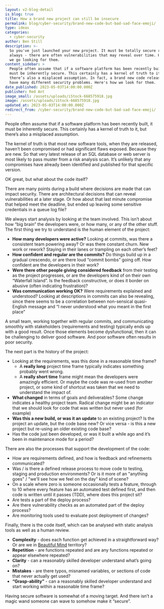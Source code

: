 ```yaml
---
layout: v2-blog-detail
is_blog: true
title: How a brand new project can still be insecure
permalink: blog/cyber-security/brand-new-code-but-bad-sad-face-emoji/
type: ideas
categories:
  - cyber-security
author: Ben Still
description: >-
  So you've just launched your new project. It must be totally secure right? Not
  always - there are often vulnerabilities that may reveal over time. Here's how
  we go looking for them.
content_sidebar: >
  People often assume that if a software platform has been recently built, it
  must be inherently secure. This certainly has a kernel of truth to it, but
  there’s also a misplaced assumption. In fact, a brand new code release can
  have many different security problems. Here's how we look for them.
date_published: 2023-05-03T14:00:00.000Z
publisher: Red Ant
image_small: /assets/uploads/iStock-668575918.jpg
image: /assets/uploads/iStock-668575918.jpg
updated_at: 2023-05-03T14:00:00.000Z
redirect_from: /cyber-security/brand-new-code-but-bad-sad-face-emoji/
---
```


People often assume that if a software platform has been recently built, it must be inherently secure. This certainly has a kernel of truth to it, but there’s also a misplaced assumption.

The kernel of truth is that most new software tools, when they are released, haven’t been compromised or had significant flaws exposed. Because they are new. So that very latest release of an SQL database or web server is most likely to pass muster from a risk analysis scan. It’s unlikely that any compromises have already been identified and published for that specific version.

OK great, but what about the code itself?

There are many points during a build where decisions are made that can impact security. There are architectural decisions that can reveal vulnerabilities at a later stage. Or how about that last minute compromise that helped meet the deadline, but ended up leaving some sensitive credentials in a queue log file?

We always start analysis by looking at the team involved. This isn’t about how “big brain” the developers were, or how many, or any of the other stuff. The first thing we try to understand is the human element of the project:

* **How many developers were active?** Looking at commits, was there a consistent team powering away? Or was there constant churn. New work or rework? Staying in their lanes or trampling on each other’s feet?
* **How confident and regular are the commits?** Do things build up in a gradual crescendo, or are there loud “commit bombs” going off. How confident are the developers in their work? 
* **Were there other people giving considered feedback** from their testing as the project progresses, or are the developers kind of on their own “Waterfall Island”. Is the feedback constructive, or does it border on abusive (often indicating frustration)?
* **Was communication working OK?** Were requirements explained and understood? Looking at descriptions in commits can also be revealing, since there seems to be a correlation between non-sensical quasi-English message and “I never understood what you meant in the first place”

A small team, working together with regular commits, and communicating smoothly with stakeholders (requirements and testing) typically ends up with a good result. Once those elements become dysfunctional, then it can be challenging to deliver good software. And poor software often results in poor security.

The next part is the history of the project:

* Looking at the requirements, was this done in a reasonable time frame? 
  * A **really long** project time frame typically indicates something probably went wrong.
  * A **really short time** frame might mean the developers were amazingly efficient. Or maybe the code was re-used from another project, or some kind of shortcut was taken that we need to understand the impact of.
* **What changed** in terms of goals and deliverables? Some change indicates a healthy project team. Radical change might be an indicator that we should look for code that was written but never used (for example)
* **Was this a new build, or was it an update** to an existing project? Is the project an update, but the code base new? Or vice versa - is this a new project but re-using an older existing code base?
* Has the code just been developed, or was it built a while ago and it’s been in maintenance mode for a period?

There are also the processes that support the development of the code:

* How are requirements defined, and how is feedback and refinements communicated?
* Was / is there a defined release process to move code to testing, staging and production environments? Or is it more of an "anything goes" / "we'll see how we feel on the day" kind of scene?
* On a scale where zero is someone occasionally tests a feature, through to 10 where every feature has an automated test defined first, and then code is written until it passes (TDD), where does this project sit?
* Are tests a part of the deploy process?
* Are there vulnerability checks as an automated part of the deploy process?
* Are monitoring tools used to evaluate post deployment of changes?

Finally, there is the code itself, which can be analysed with static analysis tools as well as a human review.

* **Complexity** - does each function get achieved in a straightforward way? Or are we in [Beautiful Mind](https://gfycat.com/enlighteneddarlingcreature) territory?
* **Repetition** - are functions repeated and are any functions repeated or appear elsewhere repeated?
* **Clarity** - can a reasonably skilled developer understand what’s going on?
* **Mistakes** - are there typos, misnamed variables, or sections of code that never actually get used?
* **“Grasp-ability”** - can a reasonably skilled developer understand and start working within a reasonable time frame?

Having secure software is somewhat of a moving target. And there isn’t a magic wand someone can wave to somehow make it “secure”. 

